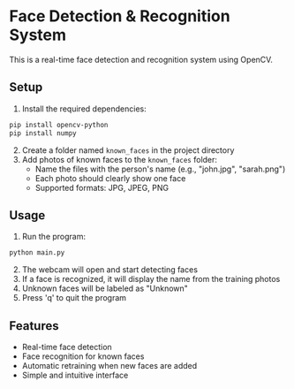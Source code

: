 # Face Detection & Recognition System

This is a real-time face detection and recognition system using OpenCV.

## Setup

1. Install the required dependencies:
```bash
pip install opencv-python
pip install numpy
```

2. Create a folder named `known_faces` in the project directory
3. Add photos of known faces to the `known_faces` folder:
   - Name the files with the person's name (e.g., "john.jpg", "sarah.png")
   - Each photo should clearly show one face
   - Supported formats: JPG, JPEG, PNG

## Usage

1. Run the program:
```bash
python main.py
```

2. The webcam will open and start detecting faces
3. If a face is recognized, it will display the name from the training photos
4. Unknown faces will be labeled as "Unknown"
5. Press 'q' to quit the program

## Features

- Real-time face detection
- Face recognition for known faces
- Automatic retraining when new faces are added
- Simple and intuitive interface 